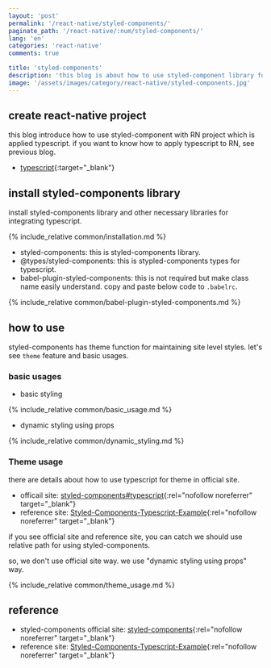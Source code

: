 ```yaml
---
layout: 'post'
permalink: '/react-native/styled-components/'
paginate_path: '/react-native/:num/styled-components/'
lang: 'en'
categories: 'react-native'
comments: true

title: 'styled-components'
description: 'this blog is about how to use styled-component library for react-native styling.'
image: '/assets/images/category/react-native/styled-components.jpg'
---
```



## create react-native project
this blog introduce how to use styled-component with RN project which is applied typescript. if you want to know how to apply typescript to RN, see previous blog.
- [typescript]({{site.url}}/{{page.categories}}/typescript/){:target="_blank"}

## install styled-components library
install styled-components library and other necessary libraries for integrating typescript.

{% include_relative common/installation.md %}

- styled-components: this is styled-components library.
- @types/styled-components: this is stypled-components types for typescript.
- babel-plugin-styled-components: this is not required but make class name easily understand. copy and paste below code to ```.babelrc```.

{% include_relative common/babel-plugin-styled-components.md %}

## how to use
styled-components has theme function for maintaining site level styles. let's see ```theme``` feature and basic usages.

### basic usages
- basic styling

{% include_relative common/basic_usage.md %}

- dynamic styling using props

{% include_relative common/dynamic_styling.md %}

### Theme usage
there are details about how to use typescript for theme in official site.
- officail site: [styled-components#typescript](https://www.styled-components.com/docs/api#typescript){:rel="nofollow noreferrer" target="_blank"}
- reference site: [Styled-Components-Typescript-Example](https://github.com/patrick91/Styled-Components-Typescript-Example){:rel="nofollow noreferrer" target="_blank"}

if you see official site and reference site, you can catch we should use relative path for using styled-components.

so, we don't use official site way. we use "dynamic styling using props" way.

{% include_relative common/theme_usage.md %}

## reference
- styled-components official site: [styled-components](https://www.styled-components.com/docs){:rel="nofollow noreferrer" target="_blank"}
- reference site: [Styled-Components-Typescript-Example](https://github.com/patrick91/Styled-Components-Typescript-Example){:rel="nofollow noreferrer" target="_blank"}